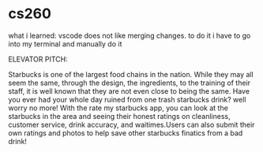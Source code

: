 # cs260
what i learned: vscode does not like merging changes. to do it i have to go into my terminal and manually do it 

ELEVATOR PITCH:

Starbucks is one of the largest food chains in the nation. While they may all seem the same, through the design, the ingredients, to the training of their staff, it is well known that they are not even close to being the same. Have you ever had your whole day ruined from one trash starbucks drink? well worry no more! With the rate my starbucks app, you can look at the starbucks in the area and seeing their honest ratings on cleanliness, customer service, drink accuracy, and waitimes.Users can also submit their own ratings and photos to help save other starbucks finatics from a bad drink!